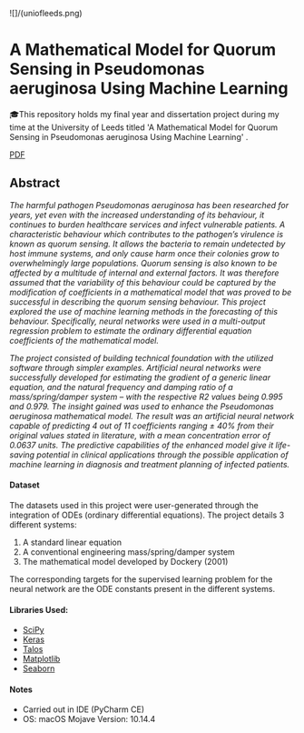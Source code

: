 ![]/(uniofleeds.png)

# A Mathematical Model for Quorum Sensing in Pseudomonas aeruginosa Using Machine Learning

🎓This repository holds my final year and dissertation project during my time at the University of Leeds titled 'A Mathematical Model for Quorum Sensing in Pseudomonas aeruginosa Using Machine Learning' .

[PDF](https://github.com/jan-zajac/DISSERTATION_GIT/blob/master/DISSERATION.pdf)

## Abstract

*The harmful pathogen Pseudomonas aeruginosa has been researched for years, yet
even with the increased understanding of its behaviour, it continues to burden
healthcare services and infect vulnerable patients. A characteristic behaviour which
contributes to the pathogen’s virulence is known as quorum sensing. It allows the
bacteria to remain undetected by host immune systems, and only cause harm once
their colonies grow to overwhelmingly large populations. Quorum sensing is also
known to be affected by a multitude of internal and external factors. It was therefore
assumed that the variability of this behaviour could be captured by the modification of
coefficients in a mathematical model that was proved to be successful in describing
the quorum sensing behaviour. This project explored the use of machine learning
methods in the forecasting of this behaviour. Specifically, neural networks were used
in a multi-output regression problem to estimate the ordinary differential equation
coefficients of the mathematical model.*

*The project consisted of building technical foundation with the utilized software through
simpler examples. Artificial neural networks were successfully developed for estimating
the gradient of a generic linear equation, and the natural frequency and damping
ratio of a mass/spring/damper system – with the respective R2 values being 0.995
and 0.979. The insight gained was used to enhance the Pseudomonas aeruginosa
mathematical model.
The result was an artificial neural network capable of predicting
4 out of 11 coefficients ranging ± 40% from their original values stated in literature, with
a mean concentration error of 0.0637 units. The predictive capabilities of the enhanced
model give it life-saving potential in clinical applications through the possible
application of machine learning in diagnosis and treatment planning of infected patients.*

#### Dataset

The datasets used in this project were user-generated through the integration of ODEs (ordinary differential equations). The project details 3 different systems:

1. A standard linear equation
2. A conventional engineering mass/spring/damper system
3. The mathematical model developed by Dockery (2001)

The corresponding targets for the supervised learning problem for the neural network are the ODE constants present in the different systems.

#### Libraries Used:

* [SciPy](https://www.scipy.org/)
* [Keras](https://keras.io/)
* [Talos](https://github.com/autonomio/talos)
* [Matplotlib](https://matplotlib.org/)
* [Seaborn](https://seaborn.pydata.org/)

#### Notes

* Carried out in IDE (PyCharm CE)
* OS: macOS Mojave Version: 10.14.4
